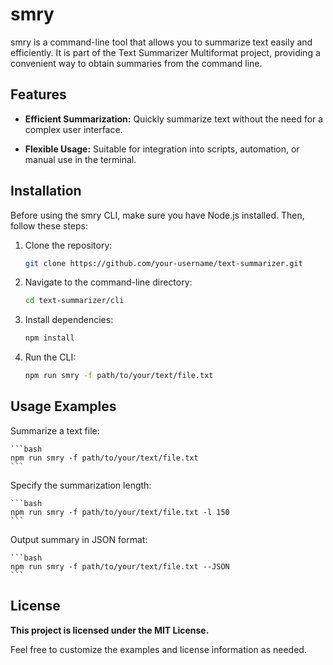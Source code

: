 # smry

smry is a command-line tool that allows you to summarize text easily and efficiently. It is part of the Text Summarizer Multiformat project, providing a convenient way to obtain summaries from the command line.

## Features

- **Efficient Summarization:** Quickly summarize text without the need for a complex user interface.

- **Flexible Usage:** Suitable for integration into scripts, automation, or manual use in the terminal.

## Installation

Before using the smry CLI, make sure you have Node.js installed. Then, follow these steps:

1. Clone the repository:

    ```bash
    git clone https://github.com/your-username/text-summarizer.git
    ```

2. Navigate to the command-line directory:

    ```bash
    cd text-summarizer/cli
    ```

3. Install dependencies:

    ```bash
    npm install
    ```

4. Run the CLI:

    ```bash
    npm run smry -f path/to/your/text/file.txt
    ```

## Usage Examples

Summarize a text file:

    ```bash
    npm run smry -f path/to/your/text/file.txt
    ```

Specify the summarization length:

    ```bash
    npm run smry -f path/to/your/text/file.txt -l 150
    ```

Output summary in JSON format:

    ```bash
    npm run smry -f path/to/your/text/file.txt --JSON
    ```
    
## License

**This project is licensed under the MIT License.**

Feel free to customize the examples and license information as needed.